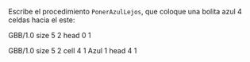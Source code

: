 Escribe el procedimiento `PonerAzulLejos`, que coloque una bolita azul 4 celdas hacia el este:

<gs-board> GBB/1.0 size 5 2 head 0 1 </gs-board>

<gs-board> GBB/1.0 size 5 2 cell 4 1 Azul 1 head 4 1 </gs-board>